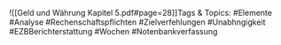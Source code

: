 
![[Geld und Währung Kapitel 5.pdf#page=28]]Tags & Topics:
   #Elemente
   #Analyse
   #Rechenschaftspflichten
   #Zielverfehlungen
   #Unabhngigkeit
   #EZBBerichterstattung
   #Wochen
   #Notenbankverfassung